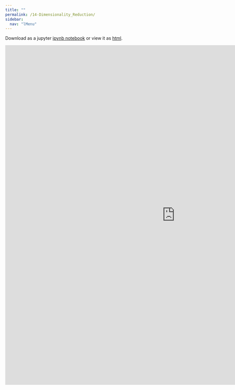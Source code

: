 ```yaml
---
title: ""
permalink: /14-Dimensionality_Reduction/
sidebar:
  nav: "lMenu"
---
```


Download as a jupyter [ipynb notebook](https://datascience-intro.github.io/1MS041-2025/notebooks/14-Dimensionality_Reduction.ipynb) or view it as [html](https://datascience-intro.github.io/1MS041-2025/notebooks/14-Dimensionality_Reduction.html).

<iframe src="https://datascience-intro.github.io/1MS041-2025/notebooks/14-Dimensionality_Reduction.html" width="1080" height="1080" frameborder="0"></iframe>

    